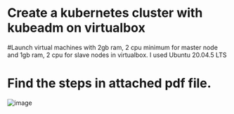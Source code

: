 # Create a kubernetes cluster with kubeadm on virtualbox
#Launch virtual machines with 2gb ram, 2 cpu minimum for master node and 1gb ram, 2 cpu for slave nodes in virtualbox. I used Ubuntu 20.04.5 LTS
# Find the steps in attached pdf file.

![image](https://user-images.githubusercontent.com/110404399/222742349-1b0e55c4-6ad4-4082-8c75-5d8b7915ac66.png)
